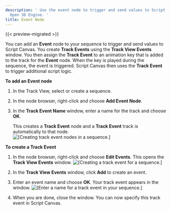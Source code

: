```yaml
---
description: ' Use the event node to trigger and send values to Script Canvas in
  Open 3D Engine. '
title: Event Node
---
```


{{< preview-migrated >}}

You can add an **Event** node to your sequence to trigger and send values to Script Canvas. You create **Track Events** using the **Track View Events** window. You then assign the **Track Event** to an animation key that is added to the track for the **Event** node. When the key is played during the sequence, the event is triggered. Script Canvas then uses the **Track Event** to trigger additional script logic.

**To add an Event node**

1. In the Track View, select or create a sequence.

1. In the node browser, right-click and choose **Add Event Node**.

1. In the **Track Event Name** window, enter a name for the track and choose **OK**.

   This creates a **Track Event** node and a **Track Event** track is automatically to that node.
![\[Creating track event nodes in a sequence.\]](/images/user-guide/cinematics/cinematics-track-view-editor-track-event-nodes.png)

**To create a Track Event**

1. In the node browser, right-click and choose **Edit Events**. This opens the **Track View Events** window.
![\[Creating a track event for a sequence.\]](/images/user-guide/cinematics/cinematics-track-view-editor-track-event-nodes-2.png)

1. In the **Track View Events** window, click **Add** to create an event.

1. Enter an event name and choose **OK**. Your track event appears in the window.
![\[Enter a name for a track event in your sequence.\]](/images/user-guide/cinematics/cinematics-track-view-editor-track-event-nodes-3.png)

1. When you are done, close the window. You can now specify this track event in Script Canvas.
